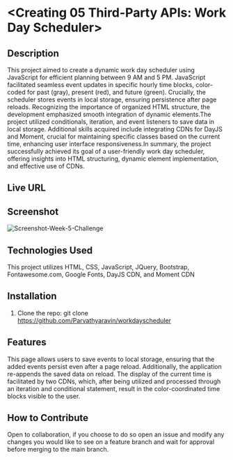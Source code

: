 # <Creating 05 Third-Party APIs: Work Day Scheduler>

## Description

This project aimed to create a dynamic work day scheduler using JavaScript for efficient planning between 9 AM and 5 PM. JavaScript facilitated seamless event updates in specific hourly time blocks, color-coded for past (gray), present (red), and future (green). Crucially, the scheduler stores events in local storage, ensuring persistence after page reloads. Recognizing the importance of organized HTML structure, the development emphasized smooth integration of dynamic elements.The project utilized conditionals, iteration, and event listeners to save data in local storage. Additional skills acquired include integrating CDNs for DayJS and Moment, crucial for maintaining specific classes based on the current time, enhancing user interface responsiveness.In summary, the project successfully achieved its goal of a user-friendly work day scheduler, offering insights into HTML structuring, dynamic element implementation, and effective use of CDNs.

## Live URL

## Screenshot

![Screenshot-Week-5-Challenge](https://user-images.githubusercontent.com/120127903/229595508-56c7c2ba-79fe-4680-b8aa-80d970ac70b0.png)

## Technologies Used

This project utilizes HTML, CSS, JavaScript, JQuery, Bootstrap, Fontawesome.com, Google Fonts, DayJS CDN, and Moment CDN

## Installation

1. Clone the repo:
   git clone https://github.com/Parvathyaravin/workdayscheduler

## Features

This page allows users to save events to local storage, ensuring that the added events persist even after a page reload. Additionally, the application re-appends the saved data on reload. The display of the current time is facilitated by two CDNs, which, after being utilized and processed through an iteration and conditional statement, result in the color-coordinated time blocks visible to the user.

## How to Contribute

Open to collaboration, if you choose to do so open an issue and modify any changes you would like to see on a feature branch and wait for approval before merging to the main branch.
